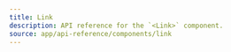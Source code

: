 ```yaml
---
title: Link
description: API reference for the `<Link>` component.
source: app/api-reference/components/link
---
```


